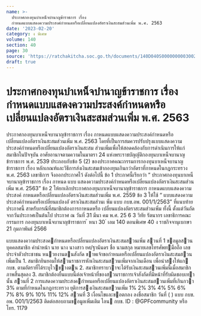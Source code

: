 ```yaml
---
name: >-
  ประกาศกองทุนบำเหน็จบำนาญข้าราชการ เรื่อง
  กำหนดแบบแสดงความประสงค์กำหนดหรือเปลี่ยนแปลงอัตราเงินสะสมส่วนเพิ่ม พ.ศ. 2563
date: '2023-02-20'
category: ง พิเศษ
volume: 140
section: 40
page: 30
source: 'https://ratchakitcha.soc.go.th/documents/140D040S0000000003002.pdf'
draft: true
---
```


# ประกาศกองทุนบำเหน็จบำนาญข้าราชการ เรื่อง กำหนดแบบแสดงความประสงค์กำหนดหรือเปลี่ยนแปลงอัตราเงินสะสมส่วนเพิ่ม พ.ศ. 2563

ประกาศกองทุนบาเหน็จบานาญข้าราชการ เรื่อง กาหนดแบบแสดงความประสงค์กำหนดหรือเปลี่ยนแปลงอัตราเงินสะสมส่วนเพิ่ม พ.ศ. 2563 โดยที่เป็นการสมควรปรับปรุงแบบแสดงความประสงค์กำหนดหรือเปลี่ยนแปลงอัตราเงินสะสม ส่วนเพิ่มเพื่อให้สอดคล้องกับการดำเนินการให้แก่สมาชิกในปัจจุบัน อาศัยอานาจตามความในมาตรา 24 แห่งพระราชบัญญัติกองทุนบาเหน็จบานาญข้าราชการ พ.ศ. 2539 ประกอบกับข้อ 5 (2) ของประกาศคณะกรรมการกองทุนบาเหน็จบานาญข้าราชการ เรื่อง หลักเกณฑ์และวิธีการส่งเงินสะสมเข้ากองทุนเกินกว่าอัตราที่กาหนดในกฎกระทรวง พ.ศ. 2563 เลขาธิการ จึงออกประกาศไว้ ดังต่อไปนี้ ข้อ 1 ประกาศนี้เรียกว่า “ ประกาศกองทุนบาเหน็จบานาญข้าราชการ เรื่อง กาหนด แบบ แสดงความประสงค์กำหนดหรือเปลี่ยนแปลงอัตราเงินสะสมส่วนเพิ่ม พ.ศ. 2563” ข้อ 2 ให้ยกเลิกประกาศกองทุนบาเหน็จบานาญข้าราชการ กาหนดแบบแสดงความประสงค์ กาหนดหรือเปลี่ยนแปลงอัตราเงินสะสมส่วนเพิ่ม พ.ศ. 2559 ข้อ 3 ให้ใช้ “ แบบแสดงความประสงค์กำหนดหรือเปลี่ยนแปลงอั ตราเงินสะสมส่วนเ พิ่ม แบบ กบข.อพ. 001/1/2563” ที่แนบท้ายประกาศนี้ สาหรับกรณีที่สมาชิกต้องการกาหนดหรือ เปลี่ยนแปลงอัตราสะสมส่วนเพิ่ม ทั้งนี้ ตั้งแต่วันถัดจากวันประกาศเป็นต้นไป ประกาศ ณ วันที่ 31 มีนา คม พ.ศ. 25 6 3 วิทัย รัตนากร เลขาธิการคณะกรรมการ กองทุนบาเหน็จบานาญข้าราชการ ้ หนา 30 ่ เลม 140 ตอนพิเศษ 40 ง ราชกิจจานุเบกษา 21 กุมภาพันธ์ 2566

แบบแสดงความประสงคกําหนดหรือเปลี่ยนแปลงอัตราเงินสะสมสวนเพิ่ม สวนที่ 1 ขอมูลสวนบุคคลสมาชิก คํานําหน้า นาย นาง นางสาว ยศ/ฐานันดร ชื่อ นามสกุล หมายเลขโทรศัพทมือถือ เลขประจําตัวประชาชน หนวยงานตนสังกัด ขาพเจ้าขอกําหนดหรือเปลี่ยนแปลงอัตราเงินสะสมสวนเพิ่มเป็น 1. สมาชิกยินยอมให้สวนราชการหักเงินสะสมสวนเพิ่มจากเงินเดือน เพื่อนําสงให้แก กบข. ตามอัตราที่ได้ระบุไวขางตน 2. สมาชิกทราบวาจะได้รับเงินสะสมสวนเพิ่มนี้เมื่อสมาชิกภาพสิ้นสุดลง 3. สมาชิกต้องยื่นแบบนี้ต่อเจ้าหน้าที่ของสวนราชการเจ้าสังกัดที่มีหน้าที่รับผิดชอบเทานั้น สวนที่ 2 การแสดงความประสงคกําหนดหรือเปลี่ยนแปลงอัตราเงินสะสมสวนเพิ่มที่เกินกวา 3% ตามที่กําหนดในกฎกระทรวง ยุติการสงเงินสะสมสวนเพิ่ม 1% 2% 3% 4% 5% 6% 7% 8% 9% 10% 11% 12% สวนที่ 3 เงื่อนไขและขอตกลง ลงชื่อสมาชิก วันที่ ( ) แบบ กบข. อพ. 001/1/2563 ติดต่อสอบถามขอมูลเพิ่มเติม ไลน กบข. ID : @GPFcommunity หรือ โทร. 1179
